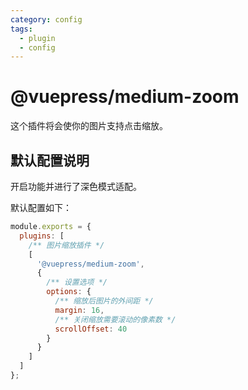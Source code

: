 ```yaml
---
category: config
tags:
  - plugin
  - config
---
```


# @vuepress/medium-zoom <MyBadge text="新增" />

这个插件将会使你的图片支持点击缩放。

## 默认配置说明

开启功能并进行了深色模式适配。

默认配置如下：

```js {4-14}
module.exports = {
  plugins: [
    /** 图片缩放插件 */
    [
      '@vuepress/medium-zoom',
      {
        /** 设置选项 */
        options: {
          /** 缩放后图片的外间距 */
          margin: 16,
          /** 关闭缩放需要滚动的像素数 */
          scrollOffset: 40
        }
      }
    ]
  ]
};
```
